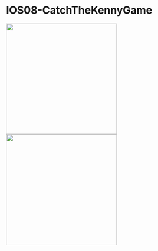 # IOS08-CatchTheKennyGame

<div>
  <img src="https://user-images.githubusercontent.com/98465848/192111713-dfceb0c9-5a29-4485-b537-301b1cdfaf50.png" width="300"/>
  <img src="https://user-images.githubusercontent.com/98465848/192111723-e8c9464f-b8e6-49f3-9e00-4abcbe4a46c8.png" width="300"/>
</div>


